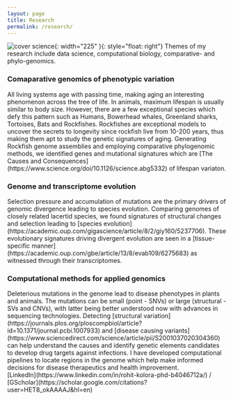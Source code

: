 ```yaml
---
layout: page
title: Research
permalink: /research/
---
```


![cover science](../images/science_cover.jpg){: width="225" }{: style="float: right"}
Themes of my research include data science, computational biology, comparative- and phylo-genomics.

<h3>Comaparative genomics of phenotypic variation</h3>
All living systems age with passing time, making aging an interesting phenomenon across the tree of life. In animals, maximum lifespan is usually similar to body size. However, there are a few exceptional species which defy this pattern such as Humans, Bowerhead whales, Greenland sharks, Tortoises, Bats and Rockfishes. Rockfishes are exceptional models to uncover the secrets to longevity since rockfish live from 10-200 years, thus making them apt to study the genetic signatures of aging. Generating Rockfish genome assemblies and employing comparative phylogenomic methods, we identified genes and mutational signatures which are [The Causes and Consequences](https://www.science.org/doi/10.1126/science.abg5332) of lifespan variaton.

<h3>Genome and transcriptome evolution</h3>
Selection pressure and accumulation of mutations are the primary drivers of genomic divergence leading to species evolution. Comparing genomes of closely related lacertid species, we found signatures of structural changes and selection leading to [species evolution](https://academic.oup.com/gigascience/article/8/2/giy160/5237706). These evolutionary signatures driving divergent evolution are seen in a [tissue-specific manner](https://academic.oup.com/gbe/article/13/8/evab109/6275683) as witnessed through their transcriptomes.

<h3>Computational methods for applied genomics</h3>
Deleterious mutations in the genome lead to disease phenotypes in plants and animals. The mutations can be small (point - SNVs) or large (structural - SVs and CNVs), with latter being better understood now with advances in sequencing technologies. Detecting [structural variation](https://journals.plos.org/ploscompbiol/article?id=10.1371/journal.pcbi.1007933) and [disease causing variants](https://www.sciencedirect.com/science/article/pii/S2001037020304360) can help understand the causes and identify genetic elements candidates to develop drug targets against infections. I have developed computational pipelines to locate regions in the genome which help make informed decisions for disease therapeutics and health improvement.

<br>
[LinkedIn](https://www.linkedin.com/in/rohit-kolora-phd-b4046712a/) / [GScholar](https://scholar.google.com/citations?user=HET8_okAAAAJ&hl=en) 
